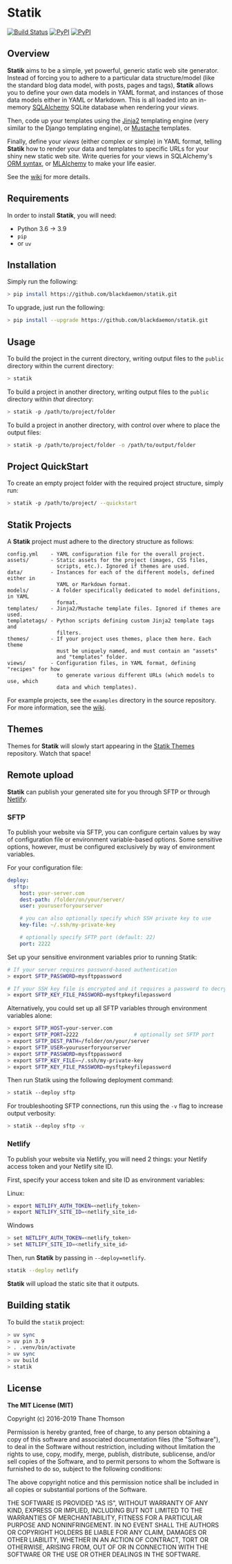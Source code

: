 # Statik

[![Build Status](https://travis-ci.org/thanethomson/statik.svg?branch=master)](https://travis-ci.org/thanethomson/statik)
[![PyPI](https://img.shields.io/pypi/v/statik.svg)](https://pypi.python.org/pypi/statik)
[![PyPI](https://img.shields.io/pypi/pyversions/statik.svg)](https://pypi.python.org/pypi/statik)

## Overview
**Statik** aims to be a simple, yet powerful, generic static web site generator.
Instead of forcing you to adhere to a particular data structure/model (like the
standard blog data model, with posts, pages and tags), **Statik** allows you to
define your own data models in YAML format, and instances of those data models
either in YAML or Markdown. This is all loaded into an in-memory
[SQLAlchemy](http://www.sqlalchemy.org/) SQLite database when rendering your
*views*.

Then, code up your templates using the [Jinja2](http://jinja.pocoo.org/)
templating engine (very similar to the Django templating engine), or
[Mustache](http://mustache.github.io/) templates.

Finally, define your *views* (either complex or simple) in YAML format, telling
**Statik** how to render your data and templates to specific URLs for your shiny
new static web site. Write queries for your views in SQLAlchemy's [ORM
syntax](http://docs.sqlalchemy.org/en/rel_1_0/orm/tutorial.html), or
[MLAlchemy](https://github.com/thanethomson/MLAlchemy) to make your life easier.

See the [wiki](https://github.com/thanethomson/statik/wiki) for more details.

## Requirements
In order to install **Statik**, you will need:

* Python 3.6 -> 3.9
* `pip`
* or `uv`

## Installation
Simply run the following:

```bash
> pip install https://github.com/blackdaemon/statik.git
```
To upgrade, just run the following:

```bash
> pip install --upgrade https://github.com/blackdaemon/statik.git
```

## Usage
To build the project in the current directory, writing output files to the
`public` directory within the current directory:

```bash
> statik
```

To build a project in another directory, writing output files to the `public`
directory within *that* directory:

```bash
> statik -p /path/to/project/folder
```

To build a project in another directory, with control over where to place the
output files:

```bash
> statik -p /path/to/project/folder -o /path/to/output/folder
```

## Project QuickStart
To create an empty project folder with the required project structure, simply
run:

```bash
> statik -p /path/to/project/ --quickstart
```

## Statik Projects
A **Statik** project must adhere to the directory structure as follows:

```
config.yml    - YAML configuration file for the overall project.
assets/       - Static assets for the project (images, CSS files,
                scripts, etc.). Ignored if themes are used.
data/         - Instances for each of the different models, defined either in
                YAML or Markdown format.
models/       - A folder specifically dedicated to model definitions, in YAML
                format.
templates/    - Jinja2/Mustache template files. Ignored if themes are used.
templatetags/ - Python scripts defining custom Jinja2 template tags and
                filters.
themes/       - If your project uses themes, place them here. Each theme
                must be uniquely named, and must contain an "assets"
                and "templates" folder.
views/        - Configuration files, in YAML format, defining "recipes" for how
                to generate various different URLs (which models to use, which
                data and which templates).
```

For example projects, see the `examples` directory in the source repository.
For more information, see the
[wiki](https://github.com/thanethomson/statik/wiki).

## Themes
Themes for **Statik** will slowly start appearing in the [Statik
Themes](https://github.com/thanethomson/statik-themes) repository. Watch that
space!

## Remote upload
**Statik** can publish your generated site for you through SFTP or through
[Netlify](https://netlify.com).

### SFTP

To publish your website via SFTP, you can configure certain values by way of
configuration file or environment variable-based options. Some sensitive
options, however, must be configured exclusively by way of environment
variables.

For your configuration file:

```yaml
deploy:
  sftp:
    host: your-server.com
    dest-path: /folder/on/your/server/
    user: youruserforyourserver

    # you can also optionally specify which SSH private key to use
    key-file: ~/.ssh/my-private-key

    # optionally specify SFTP port (default: 22)
    port: 2222
```

Set up your sensitive environment variables prior to running Statik:

```bash
# If your server requires password-based authentication
> export SFTP_PASSWORD=mysftppassword

# If your SSH key file is encrypted and it requires a password to decrypt
> export SFTP_KEY_FILE_PASSWORD=mysftpkeyfilepassword
```

Alternatively, you could set up all SFTP variables through environment variables
alone:

```bash
> export SFTP_HOST=your-server.com
> export SFTP_PORT=2222                  # optionally set SFTP port
> export SFTP_DEST_PATH=/folder/on/your/server
> export SFTP_USER=youruserforyourserver
> export SFTP_PASSWORD=mysftppassword
> export SFTP_KEY_FILE=~/.ssh/my-private-key
> export SFTP_KEY_FILE_PASSWORD=mysftpkeyfilepassword
```

Then run Statik using the following deployment command:

```bash
> statik --deploy sftp
```

For troubleshooting SFTP connections, run this using the `-v` flag to increase
output verbosity:

```bash
> statik --deploy sftp -v
```

### Netlify

To publish your website via Netlify, you will need 2 things: your Netlify access
token and your Netlify site ID.

First, specify your access token and site ID as environment variables:

Linux:

```bash
> export NETLIFY_AUTH_TOKEN=<netlify_token>
> export NETLIFY_SITE_ID=<netlify_site_id>
```

Windows

```bash
> set NETLIFY_AUTH_TOKEN=<netlify_token>
> set NETLIFY_SITE_ID=<netlify_site_id>
```

Then, run **Statik** by passing in `--deploy=netlify`.

```bash
statik --deploy netlify
```
**Statik** will upload the static site that it outputs.

## Building statik


To build the `statik` project:

```bash
> uv sync
> uv pin 3.9
> . .venv/bin/activate
> uv sync
> uv build
> statik
```


## License
**The MIT License (MIT)**

Copyright (c) 2016-2019 Thane Thomson

Permission is hereby granted, free of charge, to any person obtaining a copy of
this software and associated documentation files (the "Software"), to deal in
the Software without restriction, including without limitation the rights to
use, copy, modify, merge, publish, distribute, sublicense, and/or sell copies of
the Software, and to permit persons to whom the Software is furnished to do so,
subject to the following conditions:

The above copyright notice and this permission notice shall be included in all
copies or substantial portions of the Software.

THE SOFTWARE IS PROVIDED "AS IS", WITHOUT WARRANTY OF ANY KIND, EXPRESS OR
IMPLIED, INCLUDING BUT NOT LIMITED TO THE WARRANTIES OF MERCHANTABILITY, FITNESS
FOR A PARTICULAR PURPOSE AND NONINFRINGEMENT. IN NO EVENT SHALL THE AUTHORS OR
COPYRIGHT HOLDERS BE LIABLE FOR ANY CLAIM, DAMAGES OR OTHER LIABILITY, WHETHER
IN AN ACTION OF CONTRACT, TORT OR OTHERWISE, ARISING FROM, OUT OF OR IN
CONNECTION WITH THE SOFTWARE OR THE USE OR OTHER DEALINGS IN THE SOFTWARE.
